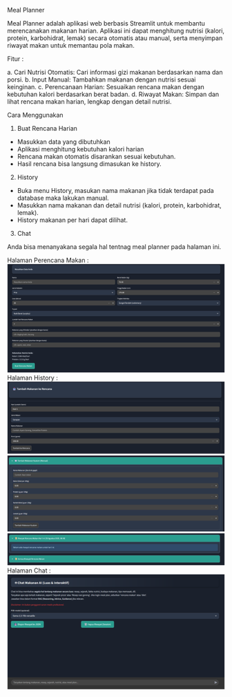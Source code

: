 Meal Planner

Meal Planner adalah aplikasi web berbasis Streamlit untuk membantu merencanakan makanan harian. Aplikasi ini dapat menghitung nutrisi (kalori, protein, karbohidrat, lemak) secara otomatis atau manual, serta menyimpan riwayat makan untuk memantau pola makan.

Fitur : 

a. Cari Nutrisi Otomatis: Cari informasi gizi makanan berdasarkan nama dan porsi.
b. Input Manual: Tambahkan makanan dengan nutrisi sesuai keinginan.
c. Perencanaan Harian: Sesuaikan rencana makan dengan kebutuhan kalori berdasarkan berat badan.
d. Riwayat Makan: Simpan dan lihat rencana makan harian, lengkap dengan detail nutrisi.

Cara Menggunakan
1. Buat Rencana Harian

- Masukkan data yang dibutuhkan
- Aplikasi menghitung kebutuhan kalori harian 
- Rencana makan otomatis disarankan sesuai kebutuhan.
- Hasil rencana bisa langsung dimasukan ke history.

2. History

- Buka menu History, masukan nama makanan jika tidak terdapat pada database maka lakukan manual.
- Masukkan nama makanan dan detail nutrisi (kalori, protein, karbohidrat, lemak).
- History makanan per hari dapat dilihat.

3. Chat

Anda bisa menanyakana segala hal tentnag meal planner pada halaman ini.

Halaman Perencana Makan :
![Halaman Perencana Makan](https://github.com/hasa14-ecc/Meal-Planner/blob/main/assests/images/perencana.png?raw=true)
Halaman History :
![Halaman History](https://github.com/hasa14-ecc/Meal-Planner/blob/main/assests/images/history1.png?raw=true)
![Halaman History](https://github.com/hasa14-ecc/Meal-Planner/blob/main/assests/images/history2.png?raw=true)
![Halaman History](https://github.com/hasa14-ecc/Meal-Planner/blob/main/assests/images/history3.png?raw=true)
Halaman Chat :
![Halaman Chat](https://github.com/hasa14-ecc/Meal-Planner/blob/main/assests/images/chat.png?raw=true)




